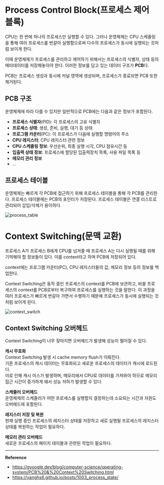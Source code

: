 # Process Control Block(프로세스 제어 블록)
CPU는 한 번에 하나의 프로세스만 실행할 수 있다.
그러나 운영체제는 CPU 스케줄링을 통해 여러 프로세스를 번갈아 실행함으로써 다수의 프로세스가 동시에 실행되는 것처럼 보이게 한다.

이때 운영체제가 프로세스를 관리하고 제어하기 위해서는 프로세스의 식별자, 상태 등의 메타데이터를 저장해놓아야 한다.
이러한 정보를 담고 있는 데이터 구조가 **PCB**다.

PCB는 프로세스 생성과 동시에 커널 영역에 생성되며, 프로세스가 종료되면 PCB 또한 제거된다.

## PCB 구조
운영체제에 따라 다를 수 있지만 일반적으로 PCB에는 다음과 같은 정보가 포함된다.
- **프로세스 식별자**(PID): 각 프로세스의 고유 식별자
- **프로세스 상태**: 생성, 준비, 실행, 대기 등 상태
- **프로그램 카운터**(PC): 이 프로세스가 다음에 실행할 명령어의 주소
- **CPU 레지스터**: CPU 레지스터 관련 정보
- **CPU 스케줄링 정보**: 우선순위, 최종 실행 시각, CPU 점유시간 등
- **입출력 상태 정보**: 프로세스에 할당된 입출력장치 목록, 사용 파일 목록 등
- **메모리 관리 정보**
- ...

## 프로세스 테이블
운영체제는 빠르게 각 PCB에 접근하기 위해 프로세스 테이블을 통해 각 PCB를 관리한다.
프로세스 테이블에는 PCB의 포인터가 저장된다.
프로세스 테이블은 연결 리스트로 관리되어 삽입/삭제가 용이하다.

![process_table](https://github.com/user-attachments/assets/46a56c4d-8d82-4c4f-a360-ae61ab1be671)

# Context Switching(문맥 교환)
프로세스 A가 프로세스 B에게 CPU를 넘겨줄 때 프로세스 A는 다시 실행될 때를 위해 기억해야 할 정보들이 있다. 이를 context라고 하며 PCB에 저장되어 있다.

context에는 프로그램 카운터(PC), CPU 레지스터들의 값, 메모리 정보 등의 정보를 백업한다.

Context Switching은 동작 중인 프로세스의 context를 PCB에 보관하고, 바꿀 프로세스의 context를 PCB로부터 복구하여 프로세스를 실행하는 것을 말한다.
이 과정을 여러 프로세스가 빠르게 번갈아 가면서 수행하기 때문에 프로세스가 동시에 실행되는 것처럼 보이게 된다.

![context_switch](https://github.com/user-attachments/assets/1c9bc38f-4fd2-42b4-8e4e-e612a316b400)

## Context Switching 오버헤드
Context Switching이 너무 잦아지면 오버헤드가 발생해 성능이 떨어질 수 있다.

**캐시 무효화**<br>
Context Switching 발생 시 cache memory flush가 이뤄진다.<br>
기존 프로세스의 캐시 데이터는 무효화되고 새로운 프로세스의 데이터가 캐시에 로드된다.<br>
이로 인해 캐시 미스가 발생하며, 메모리에서 CPU로 데이터를 가져와야 하므로 메모리 접근 시간이 증가하게 돼서 성능 저하가 발생할 수 있다.

**스케줄러 오버헤드**<br>
운영체제의 스케줄러가 어떤 프로세스를 실행할지 결정하는데 소요되는 시간과 자원도 오버헤드에 포함된다.

**레지스터 저장 및 복원**<br>
현재 실행 중인 프로세스의 레지스터 상태를 저장하고 새로 실행될 프로세스의 레지스터 상태를 복원하는 작업이 필요하다.

**메모리 관리 오버헤드**<br>
새로운 프로세스의 페이지 테이블과 관련된 작업이 필요하다.

---
**Reference**<br>
- https://gyoogle.dev/blog/computer-science/operating-system/PCB%20&%20Context%20Switching.html
- https://yanghs6.github.io/posts/1003_process_state/
